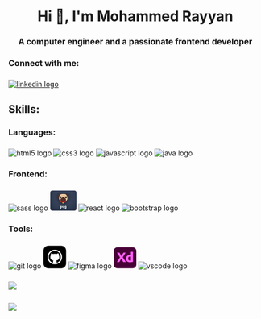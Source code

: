 <h1 align="center">Hi 👋, I'm Mohammed Rayyan</h1>

###

<h3 align="center">A computer engineer and a passionate frontend developer</h3>

###

<h3 align="left">Connect with me:</h3>

###

<div align="left">
  <a href="https://www.linkedin.com/in/mohammed-rayyan-80753b180/" target="_blank">
    <img src="https://raw.githubusercontent.com/maurodesouza/profile-readme-generator/master/src/assets/icons/social/linkedin/default.svg" width="52" height="40" alt="linkedin logo"  />
  </a>
</div>

###

<h2 align="left">Skills:</h2>

###

<h3 align="left">Languages:</h3>

###

<div align="left">
  <img src="https://cdn.jsdelivr.net/gh/devicons/devicon/icons/html5/html5-original.svg" height="40" width="52" alt="html5 logo"  />
  <img src="https://cdn.jsdelivr.net/gh/devicons/devicon/icons/css3/css3-original.svg" height="40" width="52" alt="css3 logo"  />
  <img src="https://cdn.jsdelivr.net/gh/devicons/devicon/icons/javascript/javascript-original.svg" height="40" width="52" alt="javascript logo"  />
  <img src="https://cdn.jsdelivr.net/gh/devicons/devicon/icons/java/java-original.svg" height="40" width="52" alt="java logo"  />
</div>

###

<h3 align="left">Frontend:</h3>

###

<div align="left">
  <img src="https://cdn.jsdelivr.net/gh/devicons/devicon/icons/sass/sass-original.svg" height="40" width="52" alt="sass logo"  />
  <img src="icons/pugjs.png" height="40" width="52" alt="pugjs logo"  />
  <img src="https://cdn.jsdelivr.net/gh/devicons/devicon/icons/react/react-original.svg" height="40" width="52" alt="react logo"  />
  <img src="https://cdn.jsdelivr.net/gh/devicons/devicon/icons/bootstrap/bootstrap-original.svg" height="40" width="52" alt="bootstrap logo"  />
</div>

###

<h3 align="left">Tools:</h3>

###

<div align="left">
  <img src="https://cdn.jsdelivr.net/gh/devicons/devicon/icons/git/git-original.svg" height="40" width="52" alt="git logo"  />
<img src="icons/github.jpg" height="46" width="46" alt="github logo"  />
<img src="https://cdn.jsdelivr.net/gh/devicons/devicon/icons/figma/figma-original.svg" height="40" width="52" alt="figma logo"  />
<img src="icons/xd.png" height="43" width="45" alt="xd logo"  />
<img src="https://cdn.jsdelivr.net/gh/devicons/devicon/icons/vscode/vscode-original.svg" height="40" width="52" alt="vscode logo"  />

</div>

###

[![](https://visitcount.itsvg.in/api?id=m5rayyan&icon=0&color=0)](https://visitcount.itsvg.in)

###

![](https://www.codewars.com/users/mrayyan/badges/large)

